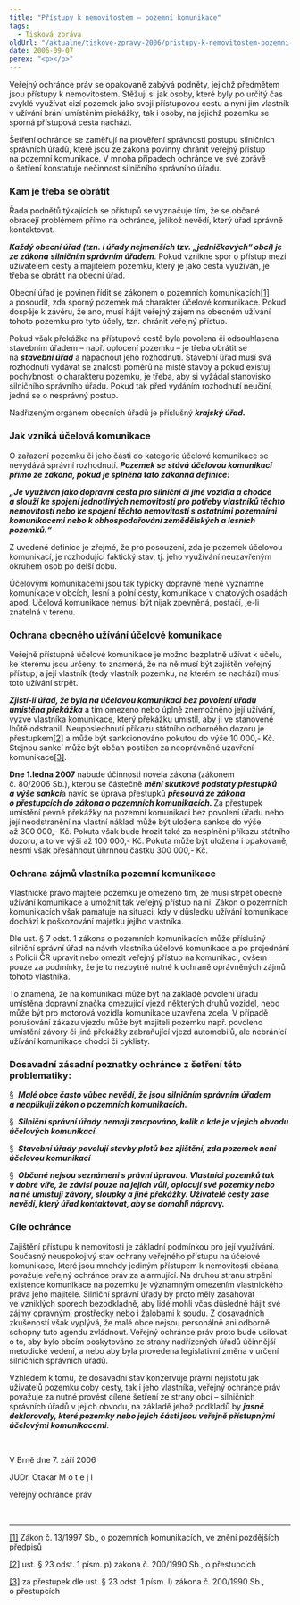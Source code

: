 ```yaml
---
title: "Přístupy k nemovitostem – pozemní komunikace"
tags:
  - Tisková zpráva
oldUrl: "/aktualne/tiskove-zpravy-2006/pristupy-k-nemovitostem-pozemni-komunikace"
date: 2006-09-07
perex: "<p></p>"
---
```


<!-- imported from the old website -->

<p>Veřejný ochránce práv se opakovaně zabývá podněty, jejichž předmětem jsou přístupy k nemovitostem. Stěžují si jak osoby, které byly po určitý čas zvyklé využívat cizí pozemek jako svoji přístupovou cestu a nyní jim vlastník v užívání brání umístěním překážky, tak i osoby, na jejichž pozemku se sporná přístupová cesta nachází.</p><p>Šetření ochránce se zaměřují na prověření správnosti postupu silničních správních úřadů, které jsou ze zákona povinny chránit veřejný přístup na pozemní komunikace. V mnoha případech ochránce ve své zprávě o šetření konstatuje nečinnost silničního správního úřadu.</p><h3><strong>Kam je třeba se obrátit</strong></h3><p>Řada podnětů týkajících se přístupů se vyznačuje tím, že se občané obracejí problémem přímo na ochránce, jelikož nevědí, který úřad správně kontaktovat.</p><p><b><i>Každý obecní úřad (tzn. i úřady nejmenších tzv. „jedničkových“ obcí) je ze zákona</i></b> <b><i>silničním správním úřadem</i></b>. Pokud vznikne spor o přístup mezi uživatelem cesty a majitelem pozemku, který je jako cesta využíván, je třeba se obrátit na obecní úřad.</p><p>Obecní úřad je povinen řídit se zákonem o pozemních komunikacích<a href="typo3/#_ftn1" style="mso-footnote-id: ftn1" name="_ftnref1">[1]</a> a posoudit, zda sporný pozemek má charakter účelové komunikace. Pokud dospěje k závěru, že ano, musí hájit veřejný zájem na obecném užívání tohoto pozemku pro tyto účely, tzn. chránit veřejný přístup.</p><p>Pokud však překážka na přístupové cestě byla povolena či odsouhlasena stavebním úřadem – např. oplocení pozemku – je třeba obrátit se na <b><i>stavební úřad</i></b> a napadnout jeho rozhodnutí. Stavební úřad musí svá rozhodnutí vydávat se znalostí poměrů na místě stavby a pokud existují pochybnosti o charakteru pozemku, je třeba, aby si vyžádal stanovisko silničního správního úřadu. Pokud tak před vydáním rozhodnutí neučiní, jedná se o nesprávný postup.</p><p>Nadřízeným orgánem obecních úřadů je příslušný <b><i>krajský úřad.</i></b></p><h3><strong>Jak vzniká účelová komunikace</strong></h3><p>O zařazení pozemku či jeho části do kategorie účelové komunikace se nevydává správní rozhodnutí. <b><i>Pozemek se stává účelovou komunikací přímo ze zákona, pokud je splněna tato zákonná definice:<p></p></i></b></p><p><b><i>„Je využíván jako dopravní cesta pro silniční či jiné vozidla a chodce a slouží ke spojení jednotlivých nemovitostí pro potřeby vlastníků těchto nemovitostí nebo ke spojení těchto nemovitostí s ostatními pozemními komunikacemi nebo k obhospodařování zemědělských a lesních pozemků.“<p></p></i></b></p><p>Z uvedené definice je zřejmé, že pro posouzení, zda je pozemek účelovou komunikací, je rozhodující faktický stav, tj. jeho využívání neuzavřeným okruhem osob po delší dobu.</p><p>Účelovými komunikacemi jsou tak typicky dopravně méně významné komunikace v obcích, lesní a polní cesty, komunikace v chatových osadách apod. Účelová komunikace nemusí být nijak zpevněná, postačí, je-li znatelná v terénu.</p><h3><strong>Ochrana obecného užívání účelové komunikace</strong></h3><p>Veřejně přístupné účelové komunikace je možno bezplatně užívat k účelu, ke kterému jsou určeny, to znamená, že na ně musí být zajištěn veřejný přístup, a její vlastník (tedy vlastník pozemku, na kterém se nachází) musí toto užívání strpět.</p><p><b><i>Zjistí-li úřad, že byla na účelovou komunikaci bez povolení úřadu umístěna překážka</i></b> a tím omezeno nebo úplně znemožněno její užívání, vyzve vlastníka komunikace, který překážku umístil, aby ji ve stanovené lhůtě odstranil. Neuposlechnutí příkazu státního odborného dozoru je přestupkem<a href="typo3/#_ftn2" style="mso-footnote-id: ftn2" name="_ftnref2">[2]</a> a může být sankcionováno pokutou do výše 10 000,- Kč. Stejnou sankcí může být občan postižen za neoprávněné uzavření komunikace<a href="typo3/#_ftn3" style="mso-footnote-id: ftn3" name="_ftnref3">[3]</a>. </p><p><b>Dne 1.ledna 2007</b> nabude účinnosti novela zákona (zákonem č. 80/2006 Sb.), kterou se částečně <b><i>mění skutkové podstaty přestupků a výše sankcí</i></b>a navíc se úprava přestupků <b><i>přesouvá ze zákona o přestupcích do zákona o pozemních komunikacích. </i></b>Za přestupek umístění pevné překážky na pozemní komunikaci bez povolení úřadu nebo její neodstranění na vlastní náklad může být uložena sankce do výše až 300 000,- Kč. Pokuta však bude hrozit také za nesplnění příkazu státního dozoru, a to ve výši až 100 000,- Kč. Pokuta může být uložena i opakovaně, nesmí však přesáhnout úhrnnou částku 300 000,- Kč.<b><i><p></p></i></b></p><h3><strong>Ochrana zájmů vlastníka pozemní komunikace</strong></h3><p>Vlastnické právo majitele pozemku je omezeno tím, že musí strpět obecné užívání komunikace a umožnit tak veřejný přístup na ni. Zákon o pozemních komunikacích však pamatuje na situaci, kdy v důsledku užívání komunikace dochází k poškozování majetku jejího vlastníka.</p><p>Dle ust. § 7 odst. 1 zákona o pozemních komunikacích může příslušný silniční správní úřad na návrh vlastníka účelové komunikace a po projednání s Policií ČR upravit nebo omezit veřejný přístup na komunikaci, ovšem pouze za podmínky, že je to nezbytně nutné k ochraně oprávněných zájmů tohoto vlastníka.</p><p>To znamená, že na komunikaci může být na základě povolení úřadu umístěna dopravní značka omezující vjezd některých druhů vozidel, nebo může být pro motorová vozidla komunikace uzavřena zcela. V případě porušování zákazu vjezdu může být majiteli pozemku např. povoleno umístění závory či jiné překážky zabraňující vjezd automobilů, ale nebránící užívání komunikace chodci či cyklisty.</p><h3><strong>Dosavadní zásadní poznatky ochránce z šetření této problematiky:</strong></h3><p>§  <b><i>Malé obce často vůbec nevědí, že jsou silničním správním úřadem a neaplikují zákon o pozemních komunikacích.<p></p></i></b></p><p>§  <b><i>Silniční správní úřady nemají zmapováno, kolik a kde je v jejich obvodu účelových komunikací.<p></p></i></b></p><p>§  <b><i>Stavební úřady povolují stavby plotů bez zjištění, zda pozemek není účelovou komunikací<p></p></i></b></p><p>§  <b><i>Občané nejsou seznámeni s právní úpravou. Vlastníci pozemků tak v dobré víře, že závisí pouze na jejich vůli, oplocují své pozemky nebo na ně umisťují závory, sloupky a jiné překážky. Uživatelé cesty zase nevědí, který úřad kontaktovat, aby se domohli nápravy.<p></p></i></b></p><h3><strong>Cíle ochránce</strong></h3><p>Zajištění přístupu k nemovitosti je základní podmínkou pro její využívání. Současný neuspokojivý stav ochrany veřejného přístupu na účelové komunikace, které jsou mnohdy jediným přístupem k nemovitosti občana, považuje veřejný ochránce práv za alarmující. Na druhou stranu strpění existence komunikace na pozemku je významným omezením vlastnického práva jeho majitele. Silniční správní úřady by proto měly zasahovat ve vzniklých sporech bezodkladně, aby lidé mohli včas důsledně hájit své zájmy opravnými prostředky nebo i žalobami k soudu. Z dosavadních zkušeností však vyplývá, že malé obce nejsou personálně ani odborně schopny tuto agendu zvládnout. Veřejný ochránce práv proto bude usilovat o to, aby bylo obcím poskytováno ze strany nadřízených úřadů účinnější metodické vedení, a nebo aby byla provedena legislativní změna v určení silničních správních úřadů.</p><p>Vzhledem k tomu, že dosavadní stav konzervuje právní nejistotu jak uživatelů pozemku coby cesty, tak i jeho vlastníka, veřejný ochránce práv považuje za nutné provést cílené šetření ze strany obcí – silničních správních úřadů v jejich obvodu, na základě jehož podkladů by <b><i>jasně deklarovaly, které pozemky nebo jejich části jsou veřejně přístupnými účelovými komunikacemi</i></b>. </p><p><p> </p></p><p>V Brně dne 7. září 2006</p><p>JUDr. Otakar M o t e j l</p><p>veřejný ochránce práv</p><br /><hr /><p><a href="typo3/#_ftnref1" style="mso-footnote-id: ftn1" name="_ftn1">[1]</a> Zákon č. 13/1997 Sb., o pozemních komunikacích, ve znění pozdějších předpisů</p><p><a href="typo3/#_ftnref2" style="mso-footnote-id: ftn2" name="_ftn2">[2]</a> ust. § 23 odst. 1 písm. p) zákona č. 200/1990 Sb., o přestupcích</p><p><a href="typo3/#_ftnref3" style="mso-footnote-id: ftn3" name="_ftn3">[3]</a> za přestupek dle ust. § 23 odst. 1 písm. l) zákona č. 200/1990 Sb., o přestupcích</p>
